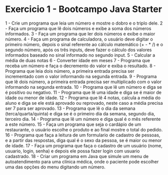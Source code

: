 # Exercicio 1 - Bootcampo Java Starter

1 - Crie um programa que leia um número e mostre o dobro e o triplo dele.
2 - Faça um programa que lê dois números e exibe a soma dos números informados.
3 - Faça um programa que ler dois números e exibe o maior número.
4 - Faça um programa de calculadora, o usuário deve digitar o primeiro número, depois o sinal referente ao cálculo matemático (+ - * /) e o segundo número, após os três inputs, deve fazer o cálculo dos valores informados baseado no sinal informado no segundo input.
5 - Calcular a média de duas notas
6 - Converter idade em meses
7 - Programa que receba um número e faça o decremento do valor e exiba o resultado.
8 - Programa que leia dois número, a primeira entrada precisa ser incrementado com o valor informando na segunda entrada.
9 - Programa que lê dois número, a primeira entrada precisa ser multiplicado com o valor informando na segunda entrada.
10 - Programa que lê um número e diga se é positivo ou negativo.
11 - Programa que lê uma idade e diga se é maior de idade ou menor de idade.
12 - Programa que lê 4 notas, calcula a média do aluno e diga se ele está aprovado ou reprovado, neste caso a média precisa ser 7 para ser aprovado.
13 - Programa que lê o dia da semana (terca/quarta/quinta) e diga se é o primeiro dia da semana, segundo dia, terceiro dia.
14 - Programa que lê um número e diga qual é o mês referente a este número.
15 - Faça um programa que seja o cardápio de um restaurante, o usuário escolhe o produto e ao final mostre o total do pedido.
16 - Programa que faça a leitura de um formulario de cadastro de pessoas, e a partir das respostas, diga qual é o sexo da pessoa, se é maior ou menor de idade.
17 - Faça um programa que faça o cadastro de um usuário (nome, usuario, login, senha) e depois ele possa fazer login com usuario cadastrado.
18 - Criar um programa em Java que simule um menu de autoatendimento para uma clínica médica, onde o paciente pode escolher uma das opções do menu digitando um número.